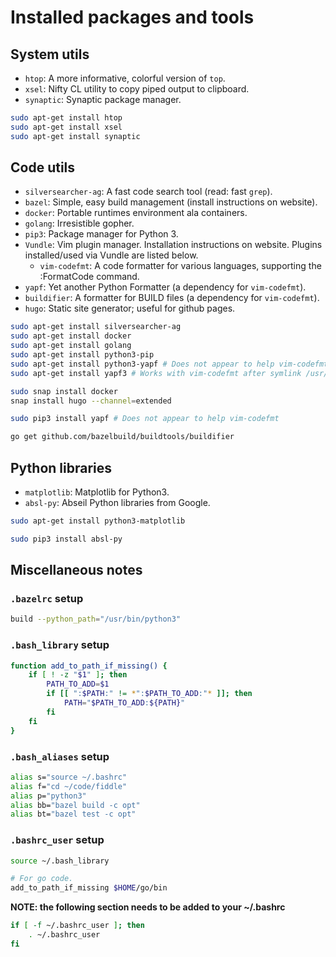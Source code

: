 # Installed packages and tools

## System utils
* `htop`: A more informative, colorful version of `top`.
* `xsel`: Nifty CL utility to copy piped output to clipboard.
* `synaptic`: Synaptic package manager.

```bash
sudo apt-get install htop
sudo apt-get install xsel
sudo apt-get install synaptic
```

## Code utils
* `silversearcher-ag`: A fast code search tool (read: fast `grep`).
* `bazel`: Simple, easy build management (install instructions on website).
* `docker`: Portable runtimes environment ala containers.
* `golang`: Irresistible gopher.
* `pip3`: Package manager for Python 3.
* `Vundle`: Vim plugin manager. Installation instructions on website. Plugins installed/used via Vundle are listed below.
  - `vim-codefmt`: A code formatter for various languages, supporting the :FormatCode command.
* `yapf`: Yet another Python Formatter (a dependency for `vim-codefmt`).
* `buildifier`: A formatter for BUILD files (a dependency for `vim-codefmt`).
* `hugo`: Static site generator; useful for github pages.

```bash
sudo apt-get install silversearcher-ag
sudo apt-get install docker
sudo apt-get install golang
sudo apt-get install python3-pip
sudo apt-get install python3-yapf # Does not appear to help vim-codefmt
sudo apt-get install yapf3 # Works with vim-codefmt after symlink /usr/bin/yapf -> /usr/bin/yapf3

sudo snap install docker
snap install hugo --channel=extended

sudo pip3 install yapf # Does not appear to help vim-codefmt

go get github.com/bazelbuild/buildtools/buildifier
```

## Python libraries
* `matplotlib`: Matplotlib for Python3.
* `absl-py`: Abseil Python libraries from Google.

```bash
sudo apt-get install python3-matplotlib

sudo pip3 install absl-py
```

## Miscellaneous notes

### `.bazelrc` setup

```bash
build --python_path="/usr/bin/python3"
```

### `.bash_library` setup

```bash
function add_to_path_if_missing() {
    if [ ! -z "$1" ]; then
        PATH_TO_ADD=$1
        if [[ ":$PATH:" != *":$PATH_TO_ADD:"* ]]; then
            PATH="$PATH_TO_ADD:${PATH}"
        fi
    fi
}
```

### `.bash_aliases` setup

```bash
alias s="source ~/.bashrc"
alias f="cd ~/code/fiddle"
alias p="python3"
alias bb="bazel build -c opt"
alias bt="bazel test -c opt"
```

### `.bashrc_user` setup

```bash
source ~/.bash_library

# For go code.
add_to_path_if_missing $HOME/go/bin
```

**NOTE: the following section needs to be added to your ~/.bashrc** 

```bash
if [ -f ~/.bashrc_user ]; then
    . ~/.bashrc_user
fi
```
